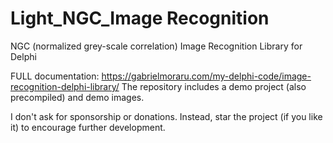 # Light_NGC_Image Recognition
NGC (normalized grey-scale correlation) Image Recognition Library for Delphi


FULL documentation: https://gabrielmoraru.com/my-delphi-code/image-recognition-delphi-library/
The repository includes a demo project (also precompiled) and demo images.

I don't ask for sponsorship or donations. Instead, star the project (if you like it) to encourage further development.